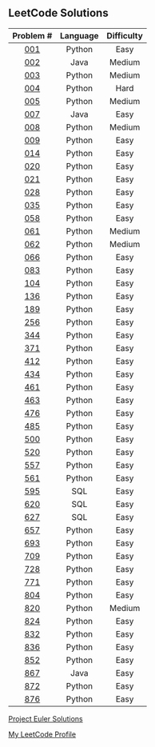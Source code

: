## LeetCode Solutions

Problem # | Language | Difficulty
:---: | :---: | :---:
[001](LeetCode/001E.py) | Python |  Easy 
[002](LeetCode/002M.java) | Java | Medium
[003](LeetCode/003M.py) | Python | Medium
[004](LeetCode/004H.py) | Python |  Hard 
[005](LeetCode/005M.py) | Python | Medium
[007](LeetCode/007E.java) | Java |  Easy 
[008](LeetCode/008M.py) | Python | Medium
[009](LeetCode/009E.py) | Python |  Easy 
[014](LeetCode/014E.py) | Python |  Easy 
[020](LeetCode/020E.py) | Python |  Easy 
[021](LeetCode/021E.py) | Python |  Easy 
[028](LeetCode/028E.py) | Python |  Easy 
[035](LeetCode/035E.py) | Python |  Easy 
[058](LeetCode/058E.py) | Python |  Easy 
[061](LeetCode/061M.py) | Python | Medium
[062](LeetCode/062M.py) | Python | Medium
[066](LeetCode/066PLUSE.py) | Python |  Easy 
[083](LeetCode/083E.py) | Python |  Easy 
[104](LeetCode/104E.py) | Python |  Easy 
[136](LeetCode/136E.py) | Python |  Easy 
[189](LeetCode/189E.py) | Python |  Easy 
[256](LeetCode/256E.py) | Python |  Easy 
[344](LeetCode/344E.py) | Python |  Easy 
[371](LeetCode/371E.py) | Python |  Easy 
[412](LeetCode/412E.py) | Python |  Easy 
[434](LeetCode/434E.py) | Python |  Easy 
[461](LeetCode/461E.py) | Python |  Easy 
[463](LeetCode/463E.py) | Python |  Easy 
[476](LeetCode/476E.py) | Python |  Easy 
[485](LeetCode/485E.py) | Python |  Easy 
[500](LeetCode/500E.py) | Python |  Easy 
[520](LeetCode/520E.py) | Python |  Easy 
[557](LeetCode/557E.py) | Python |  Easy 
[561](LeetCode/561E.py) | Python |  Easy 
[595](LeetCode/595E.sql) | SQL |  Easy 
[620](LeetCode/620E.sql) | SQL |  Easy 
[627](LeetCode/627E.sql) | SQL |  Easy 
[657](LeetCode/657E.py) | Python |  Easy 
[693](LeetCode/693E.py) | Python |  Easy 
[709](LeetCode/709E.py) | Python |  Easy 
[728](LeetCode/728E.py) | Python |  Easy 
[771](LeetCode/771E.py) | Python |  Easy 
[804](LeetCode/804E.py) | Python |  Easy 
[820](LeetCode/820M.py) | Python | Medium
[824](LeetCode/824E.py) | Python |  Easy 
[832](LeetCode/832E.py) | Python |  Easy 
[836](LeetCode/836E.py) | Python |  Easy 
[852](LeetCode/852E.py) | Python |  Easy 
[867](LeetCode/867E.java) | Java |  Easy 
[872](LeetCode/872E.py) | Python |  Easy 
[876](LeetCode/876E.py) | Python |  Easy 


[Project Euler Solutions](https://github.com/chrismarcok/Project-Euler)

[My LeetCode Profile](https://leetcode.com/chrismarcok/)